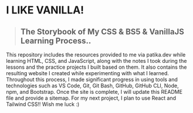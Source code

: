 # I LIKE VANILLA! 
> ## The Storybook of My CSS & BS5 & VanillaJS Learning Process..
This repository includes the resources provided to me via patika.dev while learning HTML, CSS, and JavaScript, along with the notes I took during the lessons and the practice projects I built based on them. It also contains the resulting website I created while experimenting with what I learned. Throughout this process, I made significant progress in using tools and technologies such as VS Code, Git, Git Bash, GitHub, GitHub CLI, Node, npm, and Bootstrap.
Once the site is complete, I will update this README file and provide a sitemap. For my next project, I plan to use React and Tailwind CSS!! Wish me luck :)